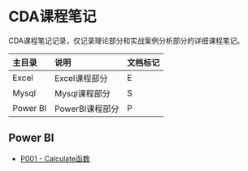 # CDA课程笔记

CDA课程笔记记录，仅记录理论部分和实战案例分析部分的详细课程笔记。

| 主目录 | 说明 | 文档标记 |
| :--- | :--- | :--- |
| Excel | Excel课程部分 | E |
| Mysql | Mysql课程部分 | S |
| Power BI | PowerBI课程部分 | P |

## Power BI

* [P001 - Calculate函数](/uniform-documentation/cdake-cheng-bi-ji/power-bi/p001-calculatehan-shu.md)




